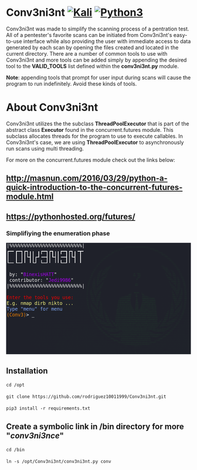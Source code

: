 # Conv3ni3nt [![Kali](https://img.shields.io/badge/-Kali-informational)](https://www.kali.org/) [![Python3](https://img.shields.io/badge/-Python3-yellow)](https://www.python.org/)

Conv3ni3nt was made to simplify the scanning process of a pentration test. All of a pentester's favorite scans can be initiated from Conv3ni3nt's easy-to-use interface while also providing the user with immediate access to data generated by each scan by opening the files created and located in the current directory. There are a number of common tools to use with Conv3ni3nt and more tools can be added simply by appending the desired tool to the **VALID_TOOLS** list defined within the **conv3ni3nt.py** module. 

**Note**: appending tools that prompt for user input during scans will cause the program to run indefinitely. Avoid these kinds of tools.
# About Conv3ni3nt
Conv3ni3nt utilizes the the subclass **ThreadPoolExecutor** that is part of the abstract class **Executor** found in the concurrent.futures module. This subclass allocates threads for the program to use to execute callables. In Conv3ni3nt's case, we are using **ThreadPoolExecutor** to asynchronously run scans using multi threading.  

For more on the concurrent.futures module check out the links below:

http://masnun.com/2016/03/29/python-a-quick-introduction-to-the-concurrent-futures-module.html
------------------------------------------------------------------------------------------------------------------------------------
https://pythonhosted.org/futures/
------------------------------------------------------------------------------------------------------------------------------------

### Simplifiying the enumeration phase
![Interface](images/conv3ni3nt.png)
## Installation
```
cd /opt

git clone https://github.com/rodriguez10011999/Conv3ni3nt.git

pip3 install -r requirements.txt
```
## Create a symbolic link in /bin directory for more "_conv3ni3nce_"
```
cd /bin

ln -s /opt/Conv3ni3nt/conv3ni3nt.py conv
```
